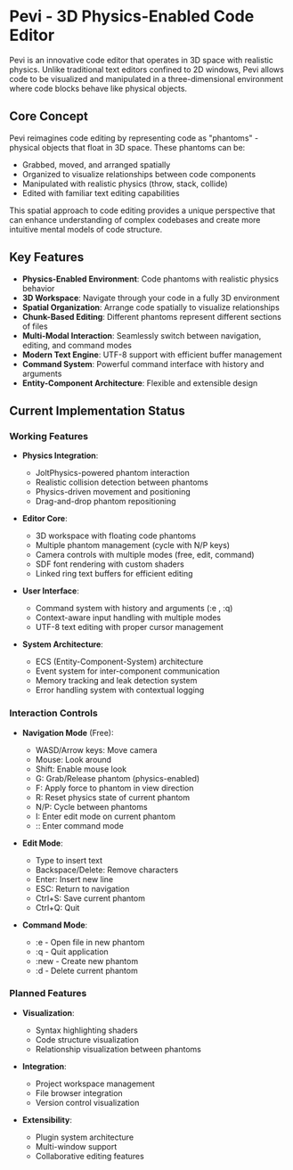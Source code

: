 # Pevi - 3D Physics-Enabled Code Editor

Pevi is an innovative code editor that operates in 3D space with realistic physics. Unlike traditional text editors confined to 2D windows, Pevi allows code to be visualized and manipulated in a three-dimensional environment where code blocks behave like physical objects.

## Core Concept

Pevi reimagines code editing by representing code as "phantoms" - physical objects that float in 3D space. These phantoms can be:

- Grabbed, moved, and arranged spatially
- Organized to visualize relationships between code components
- Manipulated with realistic physics (throw, stack, collide)
- Edited with familiar text editing capabilities

This spatial approach to code editing provides a unique perspective that can enhance understanding of complex codebases and create more intuitive mental models of code structure.

## Key Features

- **Physics-Enabled Environment**: Code phantoms with realistic physics behavior
- **3D Workspace**: Navigate through your code in a fully 3D environment
- **Spatial Organization**: Arrange code spatially to visualize relationships
- **Chunk-Based Editing**: Different phantoms represent different sections of files
- **Multi-Modal Interaction**: Seamlessly switch between navigation, editing, and command modes
- **Modern Text Engine**: UTF-8 support with efficient buffer management
- **Command System**: Powerful command interface with history and arguments
- **Entity-Component Architecture**: Flexible and extensible design

## Current Implementation Status

### Working Features

- **Physics Integration**:
  - JoltPhysics-powered phantom interaction
  - Realistic collision detection between phantoms
  - Physics-driven movement and positioning
  - Drag-and-drop phantom repositioning

- **Editor Core**:
  - 3D workspace with floating code phantoms
  - Multiple phantom management (cycle with N/P keys)
  - Camera controls with multiple modes (free, edit, command)
  - SDF font rendering with custom shaders
  - Linked ring text buffers for efficient editing

- **User Interface**:
  - Command system with history and arguments (:e <file>, :q)
  - Context-aware input handling with multiple modes
  - UTF-8 text editing with proper cursor management

- **System Architecture**:
  - ECS (Entity-Component-System) architecture
  - Event system for inter-component communication
  - Memory tracking and leak detection system
  - Error handling system with contextual logging

### Interaction Controls

- **Navigation Mode** (Free):
  - WASD/Arrow keys: Move camera
  - Mouse: Look around
  - Shift: Enable mouse look
  - G: Grab/Release phantom (physics-enabled)
  - F: Apply force to phantom in view direction
  - R: Reset physics state of current phantom
  - N/P: Cycle between phantoms
  - I: Enter edit mode on current phantom
  - :: Enter command mode

- **Edit Mode**:
  - Type to insert text
  - Backspace/Delete: Remove characters
  - Enter: Insert new line
  - ESC: Return to navigation
  - Ctrl+S: Save current phantom
  - Ctrl+Q: Quit

- **Command Mode**:
  - :e <file> - Open file in new phantom
  - :q - Quit application
  - :new - Create new phantom
  - :d - Delete current phantom

### Planned Features

- **Visualization**:
  - Syntax highlighting shaders
  - Code structure visualization
  - Relationship visualization between phantoms

- **Integration**:
  - Project workspace management
  - File browser integration
  - Version control visualization

- **Extensibility**:
  - Plugin system architecture
  - Multi-window support
  - Collaborative editing features


